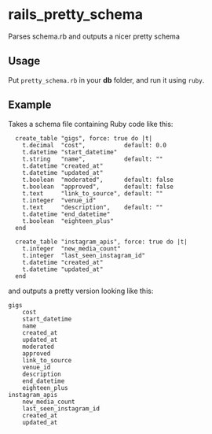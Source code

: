 # rails_pretty_schema
Parses schema.rb and outputs a nicer pretty schema

## Usage
Put `pretty_schema.rb` in your **db** folder, and run it using `ruby`.

## Example
Takes a schema file containing Ruby code like this:
```
  create_table "gigs", force: true do |t|
    t.decimal  "cost",           default: 0.0
    t.datetime "start_datetime"
    t.string   "name",           default: ""
    t.datetime "created_at"
    t.datetime "updated_at"
    t.boolean  "moderated",      default: false
    t.boolean  "approved",       default: false
    t.text     "link_to_source", default: ""
    t.integer  "venue_id"
    t.text     "description",    default: ""
    t.datetime "end_datetime"
    t.boolean  "eighteen_plus"
  end

  create_table "instagram_apis", force: true do |t|
    t.integer  "new_media_count"
    t.integer  "last_seen_instagram_id"
    t.datetime "created_at"
    t.datetime "updated_at"
  end
```

and outputs a pretty version looking like this:
```
gigs
	cost
	start_datetime
	name
	created_at
	updated_at
	moderated
	approved
	link_to_source
	venue_id
	description
	end_datetime
	eighteen_plus
instagram_apis
	new_media_count
	last_seen_instagram_id
	created_at
	updated_at
```
